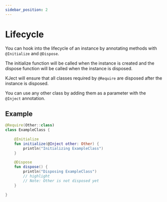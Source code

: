 ```yaml
---
sidebar_position: 2
---
```


# Lifecycle
You can hook into the lifecycle of an instance by annotating methods with `@Initialize` and `@Dispose`.

The initialize function will be called when the instance is created and 
the dispose function will be called when the instance is disposed.

KJect will ensure that all classes required by `@Require` are disposed after the instance is disposed.

You can use any other class by adding them as a parameter with the `@Inject` annotation.

## Example
```kotlin
@Require(Other::class)
class ExampleClass {
    
    @Initialize
    fun initialize(@Inject other: Other) {
        println("Initializing ExampleClass")
    }
    
    @Dispose
    fun dispose() {
        println("Disposing ExampleClass")
        // highlight
        // Note: Other is not disposed yet
    }
    
}
```